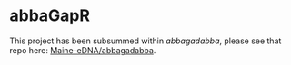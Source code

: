 # abbaGapR

This project has been subsummed within *abbagadabba*, please see that repo here: [Maine-eDNA/abbagadabba](https://github.com/Maine-eDNA/abbagadabba).
